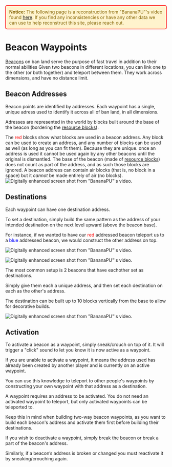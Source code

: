 <div style="border: 2px solid red; padding: 10px; background-color: #fff3cd; color: #856404; border-radius: 5px; margin-bottom: 15px;"><strong>Notice:</strong> The following page is a reconstruction from "BananaPU"'s video found <a href="https://youtu.be/KWSGOaNnX_w?t=334" target="_blank">here</a>. If you find any inconsistencies or have any other data we can use to help reconstruct this site, please reach out.</div>


# Beacon Waypoints
[Beacons](beacons.md) on ban land serve the purpose of fast travel in addition to their normal abilities
Given two beacons in different locations, you can link one tp the other (or both together) and teleport between them.
They work across dimensions, and have no distance limit.

## Beacon Addresses
Beacon points are identified by addresses. Each waypoint has a single, unique adress used to identify it across all of ban land, in all dimensions.

Adresses are represented in the world by blocks built around the base of the beacon (bordering the [resource blocks]()).

The <span style="color: red;">red</span> blocks show what blocks are used in a beacon address. Any block can be used to create an address, and any number of blocks can be used as well (as long as you can fit them). Because they are unique. once an address is used it cannot be used again by any other beacons until the original is dismantled. The base of the beacon (made of [resource blocks]()) does not count as part of the address, and as such those blocks are ignored. A beacon address can contain air blocks (that is, no block in a space) but it _cannot_ be made entirely of air (no blocks). ![Digitally enhanced screen shot from "BananaPU"'s video.](https://github.com/user-attachments/assets/0511226d-fa6c-49bd-b577-092d95d61e3a)


## Destinations
Each waypoint can have one destination address.

To set a destination, simply build the same pattern as the address of your intended destination on the next level upward (above the beacon base).

For instance, if we wanted to have our <span style="color: red;">red</span> addressed beacon teleport us to a <span style="color: blue;">blue</span> addressed beacon, we would construct the other address on top.

![Digitally enhanced screen shot from "BananaPU"'s video.](https://github.com/user-attachments/assets/85338ac5-9578-4da1-ab30-441414c1fd4f)


![Digitally enhanced screen shot from "BananaPU"'s video.](https://github.com/user-attachments/assets/7d57dfd3-9711-4b92-b991-878831de1a60)





The most common setup is 2 beacons that have eachother set as destinations.

Simply give them each a unique address, and then set each destination on each as the other's address.

The destination can be built up to 10 blocks vertically from the base to allow for decorative builds.

![Digitally enhanced screen shot from "BananaPU"'s video.](https://github.com/user-attachments/assets/340861db-ecb5-4461-9e8e-32c9f69b8108)



## Activation
To activate a beacon as a waypoint, simply sneak/crouch on top of it. It will trigger a "click" sound to let you know it is now active as a waypoint.

If you are unable to activate a waypoint, it means the address used has already been created by another player and is currently on an active waypoint.

You can use this knowledge to teleport to other people's waypoints by constructing your own waypoint with that address as a destination.

A waypoint requires an address to be activated. You do not need an activated waypoint to teleport, but only activated waypoints can be teleported to.

Keep this in mind when building two-way beacon waypoints, as you want to build each beacon's address and activate them first before building their destinations.

If you wish to deactivate a waypoint, simply break the beacon or break a part of the beacon's address.

Similarly, if a beacon’s address is broken or changed you must reactivate it by sneaking/crouching again.
